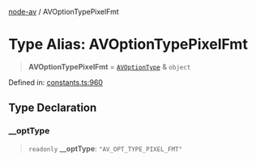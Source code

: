 [node-av](../globals.md) / AVOptionTypePixelFmt

# Type Alias: AVOptionTypePixelFmt

> **AVOptionTypePixelFmt** = [`AVOptionType`](AVOptionType.md) & `object`

Defined in: [constants.ts:960](https://github.com/seydx/av/blob/f8631fc881b394300b1479f511d55cf1c370a87f/src/constants/constants.ts#L960)

## Type Declaration

### \_\_optType

> `readonly` **\_\_optType**: `"AV_OPT_TYPE_PIXEL_FMT"`
